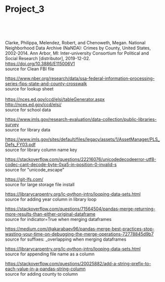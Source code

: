 # Project_3
</br></br></br>

Clarke, Philippa, Melendez, Robert, and Chenoweth, Megan. National Neighborhood Data Archive (NaNDA): Crimes by County, United States, 2002-2014. Ann Arbor, MI: Inter-university Consortium for Political and Social Research [distributor], 2019-12-02. https://doi.org/10.3886/E115006V1 </br>
source for Clean FBI file</br>

https://www.nber.org/research/data/ssa-federal-information-processing-series-fips-state-and-county-crosswalk</br>
source for lookup sheet</br>
</br>
https://nces.ed.gov/ccd/elsi/tableGenerator.aspx</br>
http://nces.ed.gov/ccd/elsi/</br>
source for school data</br>

https://www.imls.gov/research-evaluation/data-collection/public-libraries-survey</br>
source for library data</br>

https://www.imls.gov/sites/default/files/legacy/assets/1/AssetManager/PLS_Defs_FY03.pdf</br>
source for library column name key</br>

https://stackoverflow.com/questions/22216076/unicodedecodeerror-utf8-codec-cant-decode-byte-0xa5-in-position-0-invalid-s</br>
source for "unicode_escape"</br>

https://git-lfs.com/</br>
source for large storage file install</br>

https://librarycarpentry.org/lc-python-intro/looping-data-sets.html</br>
source for adding year column in library loop</br>

https://stackoverflow.com/questions/71564504/pandas-merge-returning-more-results-than-either-original-dataframe</br>
source for indicator=True when merging dataframes</br>

https://medium.com/@akarabaev96/pandas-merge-best-practices-stop-wasting-your-time-on-debugging-the-merge-operations-72778845d9b7</br>
source for suffixes: _overlapping when merging dataframes</br>

https://librarycarpentry.org/lc-python-intro/looping-data-sets.html</br>
source for appending file name as a column</br>

https://stackoverflow.com/questions/20025882/add-a-string-prefix-to-each-value-in-a-pandas-string-column</br>
source for adding county to column </br>
